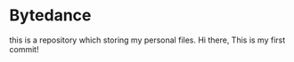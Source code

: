 # Bytedance
this is a repository which storing my personal files.
Hi there, This is my first commit! 

